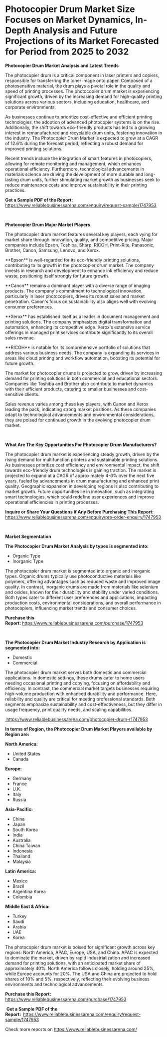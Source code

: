 <p><h1>Photocopier Drum Market Size Focuses on Market Dynamics, In-Depth Analysis and Future Projections of its Market Forecasted for Period from 2025 to 2032</h1></p><p><strong>Photocopier Drum Market Analysis and Latest Trends</strong></p>
<p><p>The photocopier drum is a critical component in laser printers and copiers, responsible for transferring the toner image onto paper. Composed of a photosensitive material, the drum plays a pivotal role in the quality and speed of printing processes. The photocopier drum market is experiencing significant growth, driven by the increasing demand for high-quality printing solutions across various sectors, including education, healthcare, and corporate environments.</p><p>As businesses continue to prioritize cost-effective and efficient printing technologies, the adoption of advanced photocopier systems is on the rise. Additionally, the shift towards eco-friendly products has led to a growing interest in remanufactured and recyclable drum units, fostering innovation in the industry. The Photocopier Drum Market is expected to grow at a CAGR of 12.6% during the forecast period, reflecting a robust demand for improved printing solutions.</p><p>Recent trends include the integration of smart features in photocopiers, allowing for remote monitoring and management, which enhances operational efficiency. Furthermore, technological advancements in materials science are driving the development of more durable and long-lasting drum units, further stimulating market growth as businesses seek to reduce maintenance costs and improve sustainability in their printing practices.</p></p>
<p><strong>Get a Sample PDF of the Report:&nbsp;</strong> <a href="https://www.reliablebusinessarena.com/enquiry/request-sample/1747953?utm_campaign=2488&utm_medium=2&utm_source=Github&utm_content=ia&utm_term=06042025&utm_id=photocopier-drum">https://www.reliablebusinessarena.com/enquiry/request-sample/1747953</a></p>
<p>&nbsp;</p>
<p><strong>Photocopier Drum Major Market Players</strong></p>
<p><p>The photocopier drum market features several key players, each vying for market share through innovation, quality, and competitive pricing. Major companies include Epson, Toshiba, Sharp, RICOH, Print-Rite, Panasonic, Brother, Canon, Samsung, Lenovo, and Xerox.</p><p>**Epson** is well-regarded for its eco-friendly printing solutions, contributing to its growth in the photocopier drum market. The company invests in research and development to enhance ink efficiency and reduce waste, positioning itself strongly for future growth.</p><p>**Canon** remains a dominant player with a diverse range of imaging products. The company's commitment to technological innovation, particularly in laser photocopiers, drives its robust sales and market penetration. Canon's focus on sustainability also aligns well with evolving consumer preferences.</p><p>**Xerox** has established itself as a leader in document management and printing solutions. The company emphasizes digital transformation and automation, enhancing its competitive edge. Xerox's extensive service offerings in managed print services contribute significantly to its overall sales revenue.</p><p>**RICOH** is notable for its comprehensive portfolio of solutions that address various business needs. The company is expanding its services in areas like cloud printing and workflow automation, boosting its potential for future growth.</p><p>The market for photocopier drums is projected to grow, driven by increasing demand for printing solutions in both commercial and educational sectors. Companies like Toshiba and Brother also contribute to market dynamics with their efficient products, catering to smaller businesses and cost-sensitive clients.</p><p>Sales revenue varies among these key players, with Canon and Xerox leading the pack, indicating strong market positions. As these companies adapt to technological advancements and environmental considerations, they are poised for continued growth in the evolving photocopier drum market.</p></p>
<p>&nbsp;</p>
<p><strong>What Are The Key Opportunities For Photocopier Drum Manufacturers?</strong></p>
<p><p>The photocopier drum market is experiencing steady growth, driven by the rising demand for multifunction printers and sustainable printing solutions. As businesses prioritize cost efficiency and environmental impact, the shift towards eco-friendly drum technologies is gaining traction. The market is projected to expand at a CAGR of approximately 4-6% over the next five years, fueled by advancements in drum manufacturing and enhanced print quality. Geographic expansion in developing regions is also contributing to market growth. Future opportunities lie in innovation, such as integrating smart technologies, which could redefine user experiences and improve operational efficiencies in printing processes.</p></p>
<p><strong>Inquire or Share Your Questions If Any Before Purchasing This Report:</strong> <a href="https://www.reliablebusinessarena.com/enquiry/pre-order-enquiry/1747953?utm_campaign=2488&utm_medium=2&utm_source=Github&utm_content=ia&utm_term=06042025&utm_id=photocopier-drum">https://www.reliablebusinessarena.com/enquiry/pre-order-enquiry/1747953</a></p>
<p>&nbsp;</p>
<p><strong>Market Segmentation</strong></p>
<p><strong>The Photocopier Drum Market Analysis by types is segmented into:</strong></p>
<p><ul><li>Organic Type</li><li>Inorganic Type</li></ul></p>
<p><p>The photocopier drum market is segmented into organic and inorganic types. Organic drums typically use photoconductive materials like polymers, offering advantages such as reduced waste and improved image quality. In contrast, inorganic drums are made from materials like selenium and oxides, known for their durability and stability under varied conditions. Both types cater to different user preferences and applications, impacting production costs, environmental considerations, and overall performance in photocopiers, influencing market trends and consumer choices.</p></p>
<p><strong>Purchase this Report:&nbsp;</strong><a href="https://www.reliablebusinessarena.com/purchase/1747953?utm_campaign=2488&utm_medium=2&utm_source=Github&utm_content=ia&utm_term=06042025&utm_id=photocopier-drum">https://www.reliablebusinessarena.com/purchase/1747953</a></p>
<p>&nbsp;</p>
<p><strong>The Photocopier Drum Market Industry Research by Application is segmented into:</strong></p>
<p><ul><li>Domestic</li><li>Commercial</li></ul></p>
<p><p>The photocopier drum market serves both domestic and commercial applications. In domestic settings, these drums cater to home users needing occasional printing and copying, focusing on affordability and efficiency. In contrast, the commercial market targets businesses requiring high-volume production with enhanced durability and performance. Here, reliability and quality are critical for meeting professional standards. Both segments emphasize sustainability and cost-effectiveness, but they differ in usage frequency, print quality needs, and scaling capabilities.</p></p>
<p><a href="https://www.reliablebusinessarena.com/photocopier-drum-r1747953?utm_campaign=2488&utm_medium=2&utm_source=Github&utm_content=ia&utm_term=06042025&utm_id=photocopier-drum">&nbsp;https://www.reliablebusinessarena.com/photocopier-drum-r1747953</a></p>
<p><strong>In terms of Region, the Photocopier Drum Market Players available by Region are:</strong></p>
<p>
    <p> <strong> North America: </strong>
        <ul>
            <li>United States</li>
            <li>Canada</li>
        </ul>
        </p> 
    <p> <strong> Europe: </strong>
        <ul>
            <li>Germany</li>
            <li>France</li>
            <li>U.K.</li>
            <li>Italy</li>
            <li>Russia</li>
        </ul>
        </p> 
    <p> <strong> Asia-Pacific: </strong>
        <ul>
            <li>China</li>
            <li>Japan</li>
            <li>South Korea</li>
            <li>India</li>
            <li>Australia</li>
            <li>China Taiwan</li>
            <li>Indonesia</li>
            <li>Thailand</li>
            <li>Malaysia</li>
        </ul>
        </p> 
    <p> <strong> Latin America: </strong>
        <ul>
            <li>Mexico</li>
            <li>Brazil</li>
            <li>Argentina Korea</li>
            <li>Colombia</li>
        </ul>
        </p> 
    <p> <strong> Middle East & Africa: </strong>
        <ul>
            <li>Turkey</li>
            <li>Saudi</li>
            <li>Arabia</li>
            <li>UAE</li>
            <li>Korea</li>
        </ul>
    </p>
    </p>
<p><p>The photocopier drum market is poised for significant growth across key regions: North America, APAC, Europe, USA, and China. APAC is expected to dominate the market, driven by rapid industrialization and increased demand for printing solutions, with an anticipated market share of approximately 40%. North America follows closely, holding around 25%, while Europe accounts for 20%. The USA and China are projected to hold shares of 10% and 5%, respectively, reflecting their evolving business environments and technological advancements.</p></p>
<p><strong>Purchase this Report: </strong><a href="https://www.reliablebusinessarena.com/purchase/1747953?utm_campaign=2488&utm_medium=2&utm_source=Github&utm_content=ia&utm_term=06042025&utm_id=photocopier-drum">https://www.reliablebusinessarena.com/purchase/1747953</a></p>
<p>&nbsp;<strong>Get a Sample PDF of the Report:&nbsp;&nbsp;</strong><a href="https://www.reliablebusinessarena.com/enquiry/request-sample/1747953?utm_campaign=2488&utm_medium=2&utm_source=Github&utm_content=ia&utm_term=06042025&utm_id=photocopier-drum">https://www.reliablebusinessarena.com/enquiry/request-sample/1747953</a></p>
<p><strong></strong></p>
<p>Check more reports on <a href="https://www.reliablebusinessarena.com/?utm_campaign=2488&utm_medium=2&utm_source=Github&utm_content=ia&utm_term=06042025&utm_id=photocopier-drum">https://www.reliablebusinessarena.com/</a></p>